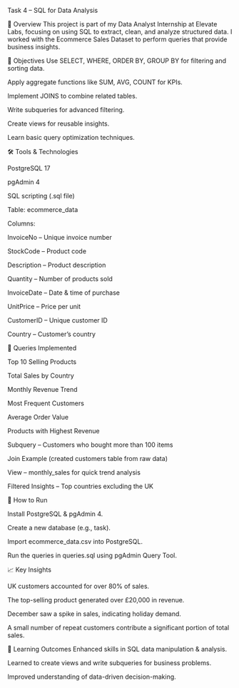 Task 4 – SQL for Data Analysis

📌 Overview
This project is part of my Data Analyst Internship at Elevate Labs, focusing on using SQL to extract, clean, and analyze structured data.
I worked with the Ecommerce Sales Dataset to perform queries that provide business insights.


🎯 Objectives
Use SELECT, WHERE, ORDER BY, GROUP BY for filtering and sorting data.

Apply aggregate functions like SUM, AVG, COUNT for KPIs.

Implement JOINS to combine related tables.

Write subqueries for advanced filtering.

Create views for reusable insights.

Learn basic query optimization techniques.


🛠 Tools & Technologies

PostgreSQL 17

pgAdmin 4

SQL scripting (.sql file)

Table: ecommerce_data


Columns:

InvoiceNo – Unique invoice number

StockCode – Product code

Description – Product description

Quantity – Number of products sold

InvoiceDate – Date & time of purchase

UnitPrice – Price per unit

CustomerID – Unique customer ID

Country – Customer’s country


📜 Queries Implemented

Top 10 Selling Products

Total Sales by Country

Monthly Revenue Trend

Most Frequent Customers

Average Order Value

Products with Highest Revenue

Subquery – Customers who bought more than 100 items

Join Example (created customers table from raw data)

View – monthly_sales for quick trend analysis

Filtered Insights – Top countries excluding the UK


🚀 How to Run

Install PostgreSQL & pgAdmin 4.

Create a new database (e.g., task).

Import ecommerce_data.csv into PostgreSQL.

Run the queries in queries.sql using pgAdmin Query Tool.


📈 Key Insights

UK customers accounted for over 80% of sales.

The top-selling product generated over £20,000 in revenue.

December saw a spike in sales, indicating holiday demand.

A small number of repeat customers contribute a significant portion of total sales.


📌 Learning Outcomes
Enhanced skills in SQL data manipulation & analysis.

Learned to create views and write subqueries for business problems.

Improved understanding of data-driven decision-making.
